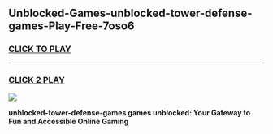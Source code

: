 
## Unblocked-Games-unblocked-tower-defense-games-Play-Free-7oso6
<h3>
<a href="https://premium76.site?title=unblocked-tower-defense-games&ref=20A">CLICK TO PLAY</a></h3>
<hr>

<h3>
<a href="https://premium76.site?title=unblocked-tower-defense-games&ref=20A">CLICK 2 PLAY</a>
  
</h3>

<a href="https://premium76.site?title=unblocked-tower-defense-games&ref=20A"><img src="https://clearcache.store/games.png"></a>


**unblocked-tower-defense-games games unblocked: Your Gateway to Fun and Accessible Online Gaming**
